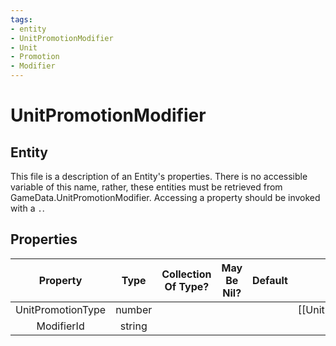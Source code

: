 ```yaml
---
tags:
- entity
- UnitPromotionModifier
- Unit
- Promotion
- Modifier
---
```

# UnitPromotionModifier
## Entity
This file is a description of an Entity's properties. There is no accessible variable of this name, rather, these entities must be retrieved from GameData.UnitPromotionModifier. Accessing a property should be invoked with a `.`.
## Properties
|	Property	|	Type	|	Collection Of Type?	|	May Be Nil?	|	Default	|	References	|	Key	|	Notes	|
|	:-:	|	:-:	|	:-:	|	:-:	|	:-:	|	:-:	|	:-:	|	-:	|
|	UnitPromotionType	|	number	|		|		|		|	[[UnitPromotion]].UnitPromotionType	|		|	|
|	ModifierId	|	string	|		|		|		|		|		|	|
